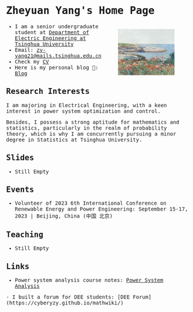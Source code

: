 # Zheyuan Yang's Home Page

- <img src="files/selfies.jpg" alt="selfie" style="float:right;zoom:15%;margin:100px 300px;"/>I am a senior undergraduate student at [Department of Electric Engineering at Tsinghua University](https://www.eea.tsinghua.edu.cn/)
- Email: <a href="zy-yang21@mails.tsinghua.edu.cn">zy-yang21@mails.tsinghua.edu.cn</a>
- Check my [CV](files/resume.pdf)
- Here is my personal blog 📝: [Blog](https://cyberyzy.github.io/blog.html)

## Research Interests

I am majoring in Electrical Engineering, with a keen interest in power system optimization and control.

Besides, I possess a strong aptitude for mathematics and statistics, particularly in the realm of probability theory, which is why I am concurrently pursuing a minor degree in Statistics at Tsinghua University.

## Slides

- Still Empty

## Events

- Volunteer of 2023 6th International Conference on Renewable Energy and Power Engineering: September 15-17, 2023 | Beijing, China (中国 北京)

## Teaching

- Still Empty

## Links

- Power system analysis course notes: [Power System Analysis](https://cyberyzy.github.io/PowerSystem/)

<!-- 从 Google Fonts 引入 Ubuntu Mono 字体 -->
<link href="https://fonts.googleapis.com/css2?family=Ubuntu+Mono&display=swap" rel="stylesheet">
<style>
    /* 将 Ubuntu Mono 字体应用到所有文本 */
    body {
        font-family: 'Ubuntu Mono', monospace;
    }
</style>
- I built a forum for DEE students: [DEE Forum](https://cyberyzy.github.io/mathwiki/)

